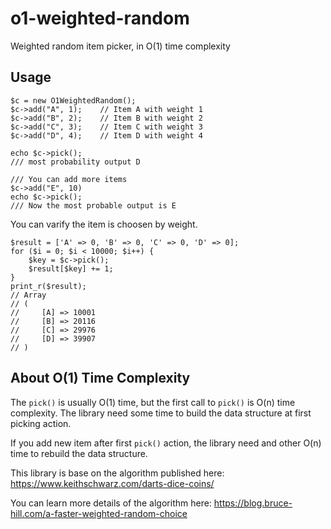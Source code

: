 # o1-weighted-random
Weighted random item picker, in O(1) time complexity

## Usage
```
$c = new O1WeightedRandom();
$c->add("A", 1);    // Item A with weight 1
$c->add("B", 2);    // Item B with weight 2
$c->add("C", 3);    // Item C with weight 3
$c->add("D", 4);    // Item D with weight 4

echo $c->pick();
/// most probability output D

/// You can add more items 
$c->add("E", 10)
echo $c->pick();
/// Now the most probable output is E
```

You can varify the item is choosen by weight.
```
$result = ['A' => 0, 'B' => 0, 'C' => 0, 'D' => 0];
for ($i = 0; $i < 10000; $i++) {
    $key = $c->pick();
    $result[$key] += 1;
}
print_r($result);
// Array
// (
//     [A] => 10001
//     [B] => 20116
//     [C] => 29976
//     [D] => 39907
// )

```

## About O(1) Time Complexity
The `pick()` is usually O(1) time, but the first call to `pick()` is O(n) time complexity. The library need some time to build the data structure at first picking action.

If you add new item after first `pick()` action, the library need and other O(n) time to rebuild the data structure.

This library is base on the algorithm published here: https://www.keithschwarz.com/darts-dice-coins/

You can learn more details of the algorithm here: https://blog.bruce-hill.com/a-faster-weighted-random-choice

